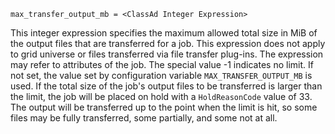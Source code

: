     max_transfer_output_mb = <ClassAd Integer Expression>

This integer expression specifies the maximum allowed total size in MiB
of the output files that are transferred for a job. This expression does
not apply to grid universe or files transferred via file transfer
plug-ins. The expression may refer to attributes of the job. The special
value -1 indicates no limit. If not set, the value set by configuration
variable `MAX_TRANSFER_OUTPUT_MB` is used. If the total size of the
job's output files to be transferred is larger than the limit, the job
will be placed on hold with a `HoldReasonCode` value of 33. The output
will be transferred up to the point when the limit is hit, so some files
may be fully transferred, some partially, and some not at all.
